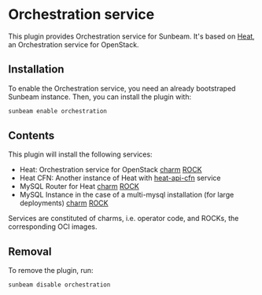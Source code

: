 # Orchestration service

This plugin provides Orchestration service for Sunbeam. It's based on [Heat](https://docs.openstack.org/heat/latest/), an Orchestration service for OpenStack.

## Installation

To enable the Orchestration service, you need an already bootstraped Sunbeam instance. Then, you can install the plugin with:

```bash
sunbeam enable orchestration
```

## Contents

This plugin will install the following services:
- Heat: Orchestration service for OpenStack [charm](https://opendev.org/openstack/charm-heat-k8s) [ROCK](https://github.com/canonical/ubuntu-openstack-rocks/tree/main/rocks/heat-consolidated)
- Heat CFN: Another instance of Heat with [heat-api-cfn](https://docs.openstack.org/heat/latest/man/heat-api-cfn.html) service
- MySQL Router for Heat [charm](https://github.com/canonical/mysql-router-k8s-operator) [ROCK](https://github.com/canonical/charmed-mysql-rock)
- MySQL Instance in the case of a multi-mysql installation (for large deployments) [charm](https://github.com/canonical/mysql-k8s-operator) [ROCK](https://github.com/canonical/charmed-mysql-rock)

Services are constituted of charms, i.e. operator code, and ROCKs, the corresponding OCI images.


## Removal

To remove the plugin, run:

```bash
sunbeam disable orchestration
```
